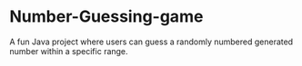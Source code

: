 # Number-Guessing-game
A fun Java project where users can guess a randomly numbered generated number within a specific range.
